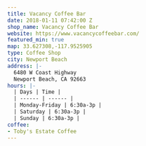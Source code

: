 ```yaml
---
title: Vacancy Coffee Bar
date: 2018-01-11 07:42:00 Z
shop_name: Vacancy Coffee Bar
website: https://www.vacancycoffeebar.com/
featured_min: true
map: 33.627308,-117.9525905
type: Coffee Shop
city: Newport Beach
address: |-
  6480 W Coast Highway
  Newport Beach, CA 92663
hours: |-
  | Days | Time |
  | ------ | ------ |
  | Monday-Friday | 6:30a-3p |
  | ​​Saturday | 6:30a-3p |
  | ​Sunday | 6:30a-3p |
coffee:
- Toby's Estate Coffee
---
```


